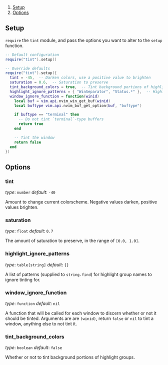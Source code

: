 1. [Setup](#setup)
2. [Options](#options)

## Setup

`require` the `tint` module, and pass the options you want to alter to the `setup` function.

```lua
-- Default configuration
require("tint").setup()

-- Override defaults
require("tint").setup({
  tint = -45,  -- Darken colors, use a positive value to brighten
  saturation = 0.6,  -- Saturation to preserve
  tint_background_colors = true,  -- Tint background portions of highlight groups
  highlight_ignore_patterns = { "WinSeparator", "Status.*" },  -- Highlight group patterns to ignore, see `string.find`
  window_ignore_function = function(winid)
    local buf = vim.api.nvim_win_get_buf(winid)
    local buftype vim.api.nvim_buf_get_option(buf, "buftype")

    if buftype == "terminal" then
      -- Do not tint `terminal`-type buffers
      return true
    end

    -- Tint the window
    return false
  end
})
```

## Options

### **tint**
*type*: `number`
*default*: `-40`

Amount to change current colorscheme. Negative values darken, positive values brighten.

### **saturation**
*type*: `float`
*default*: `0.7`

The amount of saturation to preserve, in the range of `[0.0, 1.0]`.

### **highlight_ignore_patterns**
*type*: `table[string]`
*default*: `{}`

A list of patterns (supplied to `string.find`) for highlight group names to ignore tinting for.

### **window_ignore_function**
*type*: `function`
*default*: `nil`

A function that will be called for each window to discern whether or not it should be tinted. Arguments are are `(winid)`, return `false` or `nil` to tint a window, anything else to not tint it.

### **tint_background_colors**
*type*: `boolean`
*default*: `false`

Whether or not to tint background portions of highlight groups.

